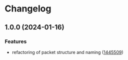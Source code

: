 # Changelog

## 1.0.0 (2024-01-16)


### Features

* refactoring of packet structure and naming ([1445509](https://github.com/cardano-foundation/cf-metadata-core/commit/144550927cf03dd933a46bb2e48b3698777ccb6a))
